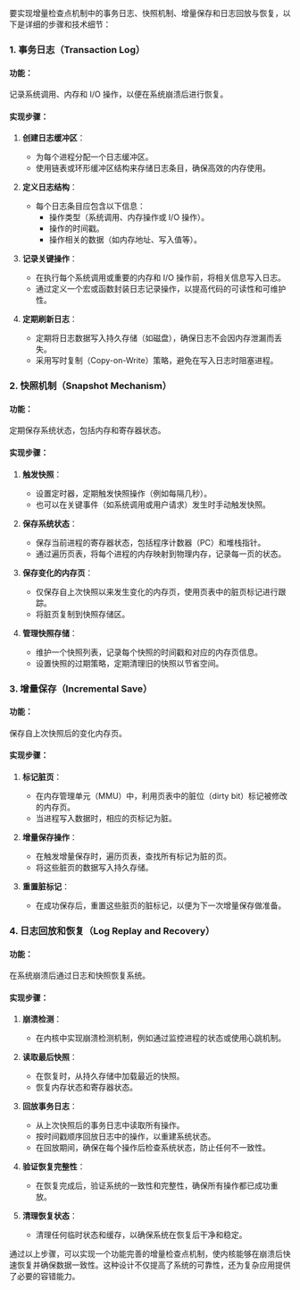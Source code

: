 要实现增量检查点机制中的事务日志、快照机制、增量保存和日志回放与恢复，以下是详细的步骤和技术细节：

### 1. 事务日志（Transaction Log）

#### 功能：
记录系统调用、内存和 I/O 操作，以便在系统崩溃后进行恢复。

#### 实现步骤：

1. **创建日志缓冲区**：
   - 为每个进程分配一个日志缓冲区。
   - 使用链表或环形缓冲区结构来存储日志条目，确保高效的内存使用。

2. **定义日志结构**：
   - 每个日志条目应包含以下信息：
     - 操作类型（系统调用、内存操作或 I/O 操作）。
     - 操作的时间戳。
     - 操作相关的数据（如内存地址、写入值等）。

3. **记录关键操作**：
   - 在执行每个系统调用或重要的内存和 I/O 操作前，将相关信息写入日志。
   - 通过定义一个宏或函数封装日志记录操作，以提高代码的可读性和可维护性。

4. **定期刷新日志**：
   - 定期将日志数据写入持久存储（如磁盘），确保日志不会因内存泄漏而丢失。
   - 采用写时复制（Copy-on-Write）策略，避免在写入日志时阻塞进程。

### 2. 快照机制（Snapshot Mechanism）

#### 功能：
定期保存系统状态，包括内存和寄存器状态。

#### 实现步骤：

1. **触发快照**：
   - 设置定时器，定期触发快照操作（例如每隔几秒）。
   - 也可以在关键事件（如系统调用或用户请求）发生时手动触发快照。

2. **保存系统状态**：
   - 保存当前进程的寄存器状态，包括程序计数器（PC）和堆栈指针。
   - 通过遍历页表，将每个进程的内存映射到物理内存，记录每一页的状态。

3. **保存变化的内存页**：
   - 仅保存自上次快照以来发生变化的内存页，使用页表中的脏页标记进行跟踪。
   - 将脏页复制到快照存储区。

4. **管理快照存储**：
   - 维护一个快照列表，记录每个快照的时间戳和对应的内存页信息。
   - 设置快照的过期策略，定期清理旧的快照以节省空间。

### 3. 增量保存（Incremental Save）

#### 功能：
保存自上次快照后的变化内存页。

#### 实现步骤：

1. **标记脏页**：
   - 在内存管理单元（MMU）中，利用页表中的脏位（dirty bit）标记被修改的内存页。
   - 当进程写入数据时，相应的页标记为脏。

2. **增量保存操作**：
   - 在触发增量保存时，遍历页表，查找所有标记为脏的页。
   - 将这些脏页的数据写入持久存储。

3. **重置脏标记**：
   - 在成功保存后，重置这些脏页的脏标记，以便为下一次增量保存做准备。

### 4. 日志回放和恢复（Log Replay and Recovery）

#### 功能：
在系统崩溃后通过日志和快照恢复系统。

#### 实现步骤：

1. **崩溃检测**：
   - 在内核中实现崩溃检测机制，例如通过监控进程的状态或使用心跳机制。

2. **读取最后快照**：
   - 在恢复时，从持久存储中加载最近的快照。
   - 恢复内存状态和寄存器状态。

3. **回放事务日志**：
   - 从上次快照后的事务日志中读取所有操作。
   - 按时间戳顺序回放日志中的操作，以重建系统状态。
   - 在回放期间，确保在每个操作后检查系统状态，防止任何不一致性。

4. **验证恢复完整性**：
   - 在恢复完成后，验证系统的一致性和完整性，确保所有操作都已成功重放。

5. **清理恢复状态**：
   - 清理任何临时状态和缓存，以确保系统在恢复后干净和稳定。

通过以上步骤，可以实现一个功能完善的增量检查点机制，使内核能够在崩溃后快速恢复并确保数据一致性。这种设计不仅提高了系统的可靠性，还为复杂应用提供了必要的容错能力。